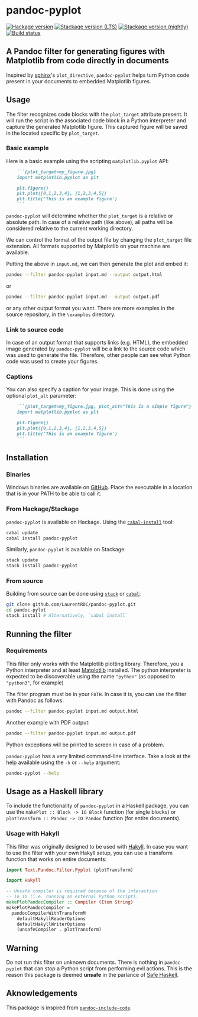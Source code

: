 # pandoc-pyplot

[![Hackage version](https://img.shields.io/hackage/v/pandoc-pyplot.svg)](http://hackage.haskell.org/package/pandoc-pyplot) [![Stackage version (LTS)](http://stackage.org/package/pandoc-pyplot/badge/lts)](http://stackage.org/nightly/package/pandoc-pyplot) [![Stackage version (nightly)](http://stackage.org/package/pandoc-pyplot/badge/nightly)](http://stackage.org/nightly/package/pandoc-pyplot) [![Build status](https://ci.appveyor.com/api/projects/status/qbmq9cyks5jup48e?svg=true)](https://ci.appveyor.com/project/LaurentRDC/pandoc-pyplot)

## A Pandoc filter for generating figures with Matplotlib from code directly in documents

Inspired by [sphinx](https://sphinxdoc.org)'s `plot_directive`, `pandoc-pyplot` helps turn Python code present in your documents to embedded Matplotlib figures.

## Usage

The filter recognizes code blocks with the `plot_target` attribute present. It will run the script in the associated code block in a Python interpreter and capture the generated Matplotlib figure. This captured figure will be saved in the located specific by `plot_target`.

### Basic example

Here is a basic example using the scripting `matplotlib.pyplot` API:

```markdown
    ```{plot_target=my_figure.jpg}
    import matplotlib.pyplot as plt

    plt.figure()
    plt.plot([0,1,2,3,4], [1,2,3,4,5])
    plt.title('This is an example figure')
    ```
```

`pandoc-pyplot` will determine whether the `plot_target` is a relative or absolute path. In case of a relative path (like above), all paths will be considered relative to the current working directory.

We can control the format of the output file by changing the `plot_target` file extension. All formats supported by Matplotlib on your machine are available.

Putting the above in `input.md`, we can then generate the plot and embed it:

```bash
pandoc --filter pandoc-pyplot input.md --output output.html
```

or

```bash
pandoc --filter pandoc-pyplot input.md --output output.pdf
```

or any other output format you want. There are more examples in the source repository, in the `\examples` directory.

### Link to source code

In case of an output format that supports links (e.g. HTML), the embedded image generated by `pandoc-pyplot` will be a link to the source code which was used to generate the file. Therefore, other people can see what Python code was used to create your figures.

### Captions

You can also specify a caption for your image. This is done using the optional `plot_alt` parameter:

```markdown
    ```{plot_target=my_figure.jpg, plot_alt="This is a simple figure"}
    import matplotlib.pyplot as plt

    plt.figure()
    plt.plot([0,1,2,3,4], [1,2,3,4,5])
    plt.title('This is an example figure')
    ```
```

## Installation

### Binaries

Windows binaries are available on [GitHub](https://github.com/LaurentRDC/pandoc-pyplot/releases). Place the executable in a location that is in your PATH to be able to call it.

### From Hackage/Stackage

`pandoc-pyplot` is available on Hackage. Using the [`cabal-install`](https://www.haskell.org/cabal/) tool:

```bash
cabal update
cabal install pandoc-pyplot
```

Similarly, `pandoc-pyplot` is available on Stackage:

```bash
stack update
stack install pandoc-pyplot
```

### From source

Building from source can be done using [`stack`](https://docs.haskellstack.org/en/stable/README/) or [`cabal`](https://www.haskell.org/cabal/):

```bash
git clone github.com/LaurentRDC/pandoc-pyplot.git
cd pandoc-pylot
stack install # Alternatively, `cabal install`
```

## Running the filter

### Requirements

This filter only works with the Matplotlib plotting library. Therefore, you a Python interpreter and at least [Matplotlib](https://matplotlib.org/) installed. The python interpreter is expected to be discoverable using the name `"python"` (as opposed to `"python3"`, for example)

The filter program must be in your `PATH`. In case it is, you can use the filter with Pandoc as follows:

```bash
pandoc --filter pandoc-pyplot input.md output.html
```

Another example with PDF output:

```bash
pandoc --filter pandoc-pyplot input.md output.pdf
```

Python exceptions will be printed to screen in case of a problem.

`pandoc-pyplot` has a very limited command-line interface. Take a look at the help available using the `-h` or `--help` argument:

```bash
pandoc-pyplot --help
```

## Usage as a Haskell library

To include the functionality of `pandoc-pyplot` in a Haskell package, you can use the `makePlot :: Block -> IO Block` function (for single blocks) or `plotTransform :: Pandoc -> IO Pandoc` function (for entire documents).

### Usage with Hakyll

This filter was originally designed to be used with [Hakyll](https://jaspervdj.be/hakyll/). In case you want to use the filter with your own Hakyll setup, you can use a transform function that works on entire documents:

```haskell
import Text.Pandoc.Filter.Pyplot (plotTransform)

import Hakyll

-- Unsafe compiler is required because of the interaction
-- in IO (i.e. running an external Python script).
makePlotPandocCompiler :: Compiler (Item String)
makePlotPandocCompiler =
  pandocCompilerWithTransformM
    defaultHakyllReaderOptions
    defaultHakyllWriterOptions
    (unsafeCompiler . plotTransform)
```

## Warning

Do not run this filter on unknown documents. There is nothing in `pandoc-pyplot` that can stop a Python script from performing evil actions. This is the reason this package is deemed __unsafe__ in the parlance of [Safe Haskell](https://ghc.haskell.org/trac/ghc/wiki/SafeHaskell).

## Aknowledgements

This package is inspired from [`pandoc-include-code`](https://github.com/owickstrom/pandoc-include-code).
